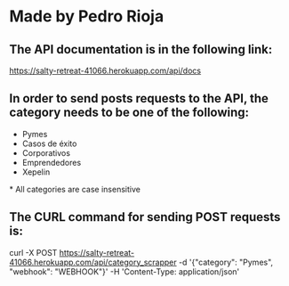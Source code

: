 # Made by Pedro Rioja

## The API documentation is in the following link:

https://salty-retreat-41066.herokuapp.com/api/docs


## In order to send posts requests to the API, the category needs to be one of the following:

- Pymes
- Casos de éxito
- Corporativos
- Emprendedores
- Xepelin
  
\* All categories are case insensitive


## The CURL command for sending POST requests is:

curl -X POST https://salty-retreat-41066.herokuapp.com/api/category_scrapper -d '{"category": "Pymes", "webhook": "WEBHOOK"}' -H 'Content-Type: application/json'
